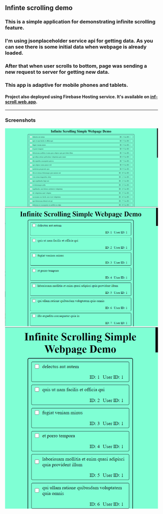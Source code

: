 ## Infinte scrolling demo

### This is a simple application for demonstrating infinite scrolling feature.
### I'm using jsonplaceholder service api for getting data. As you can see there is some initial data when webpage is already loaded. 
### After that when user scrolls to bottom, page was sending a new request to server for getting new data.
### This app is adaptive for mobile phones and tablets.

#### Project also deployed using Firebase Hosting service. It's available on [inf-scroll.web.app](inf-scroll.web.app).

---
### Screenshots
![Screenshot 1](https://github.com/Arman0701/Infinite-scrolling-simple-webpage-demo/blob/main/src/assets/screenshots/1.png)
![Screenshot 2](https://github.com/Arman0701/Infinite-scrolling-simple-webpage-demo/blob/main/src/assets/screenshots/2.png)
![Screenshot 3](https://github.com/Arman0701/Infinite-scrolling-simple-webpage-demo/blob/main/src/assets/screenshots/3.png)

